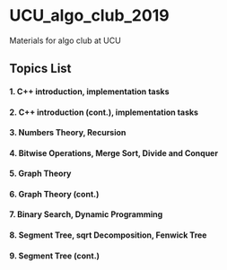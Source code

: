 # UCU_algo_club_2019
Materials for algo club at UCU

## Topics List
#### 1. C++ introduction, implementation tasks
#### 2. C++ introduction (cont.), implementation tasks
#### 3. Numbers Theory, Recursion
#### 4. Bitwise Operations, Merge Sort, Divide and Conquer
#### 5. Graph Theory
#### 6. Graph Theory (cont.)
#### 7. Binary Search, Dynamic Programming
#### 8. Segment Tree, sqrt Decomposition, Fenwick Tree
#### 9. Segment Tree (cont.)
